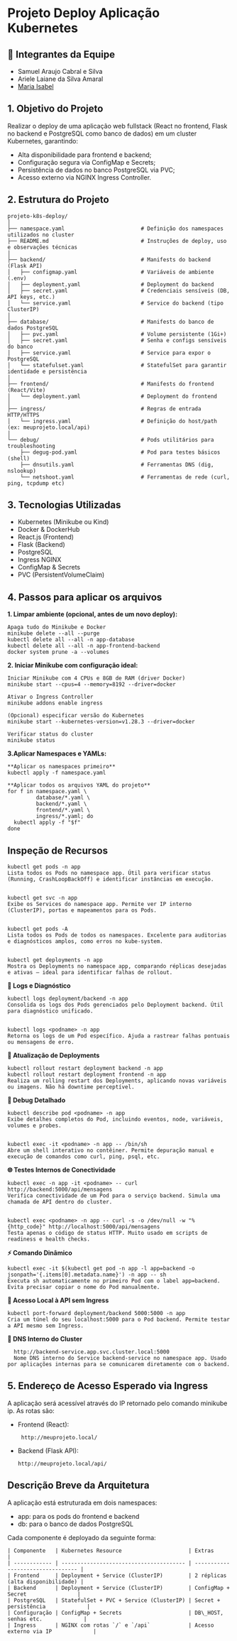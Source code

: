   #                                                         Projeto Deploy Aplicação Kubernetes

  ## 👥 Integrantes da Equipe

- Samuel Araujo Cabral e Silva
- Ariele Laiane da Silva Amaral
- [Maria Isabel](https://github.com/Bellsatu)
##
## 1. Objetivo do Projeto
Realizar o deploy de uma aplicação web fullstack (React no frontend, Flask no backend e PostgreSQL como banco de dados) em um cluster Kubernetes, garantindo:

- Alta disponibilidade para frontend e backend;
- Configuração segura via ConfigMap e Secrets;
- Persistência de dados no banco PostgreSQL via PVC;
- Acesso externo via NGINX Ingress Controller.

##
## 2. Estrutura do Projeto
    projeto-k8s-deploy/
    │
    ├── namespace.yaml                        # Definição dos namespaces utilizados no cluster
    ├── README.md                             # Instruções de deploy, uso e observações técnicas
    │
    ├── backend/                              # Manifests do backend (Flask API)
    │   ├── configmap.yaml                    # Variáveis de ambiente (.env)
    │   ├── deployment.yaml                   # Deployment do backend
    │   ├── secret.yaml                       # Credenciais sensíveis (DB, API keys, etc.)
    │   └── service.yaml                      # Service do backend (tipo ClusterIP)
    │
    ├── database/                             # Manifests do banco de dados PostgreSQL
    │   ├── pvc.yaml                          # Volume persistente (1Gi+)
    │   ├── secret.yaml                       # Senha e configs sensíveis do banco
    │   ├── service.yaml                      # Service para expor o PostgreSQL
    │   └── statefulset.yaml                  # StatefulSet para garantir identidade e persistência
    │
    ├── frontend/                             # Manifests do frontend (React/Vite)
    │   └── deployment.yaml                   # Deployment do frontend
    │
    ├── ingress/                              # Regras de entrada HTTP/HTTPS
    │   └── ingress.yaml                      # Definição do host/path (ex: meuprojeto.local/api)
    │
    └── debug/                                # Pods utilitários para troubleshooting
        ├── degug-pod.yaml                    # Pod para testes básicos (shell)
        ├── dnsutils.yaml                     # Ferramentas DNS (dig, nslookup)
        └── netshoot.yaml                     # Ferramentas de rede (curl, ping, tcpdump etc)
##
## 3. Tecnologias Utilizadas
- Kubernetes (Minikube ou Kind)
- Docker & DockerHub
- React.js (Frontend)
- Flask (Backend)
- PostgreSQL
- Ingress NGINX
- ConfigMap & Secrets
- PVC (PersistentVolumeClaim)
##
## 4. Passos para aplicar os arquivos
**1. Limpar ambiente (opcional, antes de um novo deploy):**

    Apaga tudo do Minikube e Docker
    minikube delete --all --purge
    kubectl delete all --all -n app-database
    kubectl delete all --all -n app-frontend-backend
    docker system prune -a --volumes

**2. Iniciar Minikube com configuração ideal:**

    Iniciar Minikube com 4 CPUs e 8GB de RAM (driver Docker)
    minikube start --cpus=4 --memory=8192 --driver=docker
    
    Ativar o Ingress Controller
    minikube addons enable ingress
    
    (Opcional) especificar versão do Kubernetes
    minikube start --kubernetes-version=v1.28.3 --driver=docker
    
    Verificar status do cluster
    minikube status

**3.Aplicar Namespaces e YAMLs:**

    **Aplicar os namespaces primeiro**
    kubectl apply -f namespace.yaml
    
    **Aplicar todos os arquivos YAML do projeto**
    for f in namespace.yaml \
             database/*.yaml \
             backend/*.yaml \
             frontend/*.yaml \
             ingress/*.yaml; do
      kubectl apply -f "$f"
    done
    
## Inspeção de Recursos

    kubectl get pods -n app
    Lista todos os Pods no namespace app. Útil para verificar status (Running, CrashLoopBackOff) e identificar instâncias em execução.
    
    
    kubectl get svc -n app
    Exibe os Services do namespace app. Permite ver IP interno (ClusterIP), portas e mapeamentos para os Pods.
    
    
    kubectl get pods -A
    Lista todos os Pods de todos os namespaces. Excelente para auditorias e diagnósticos amplos, como erros no kube-system.
    
    
    kubectl get deployments -n app
    Mostra os Deployments no namespace app, comparando réplicas desejadas e ativas — ideal para identificar falhas de rollout.

**📜 Logs e Diagnóstico**

    kubectl logs deployment/backend -n app
    Consolida os logs dos Pods gerenciados pelo Deployment backend. Útil para diagnóstico unificado.
    
    
    kubectl logs <podname> -n app
    Retorna os logs de um Pod específico. Ajuda a rastrear falhas pontuais ou mensagens de erro.

**🔁 Atualização de Deployments**

    kubectl rollout restart deployment backend -n app
    kubectl rollout restart deployment frontend -n app
    Realiza um rolling restart dos Deployments, aplicando novas variáveis ou imagens. Não há downtime perceptível.

**🔎 Debug Detalhado**

    kubectl describe pod <podname> -n app
    Exibe detalhes completos do Pod, incluindo eventos, node, variáveis, volumes e probes.
    
    
    kubectl exec -it <podname> -n app -- /bin/sh
    Abre um shell interativo no contêiner. Permite depuração manual e execução de comandos como curl, ping, psql, etc.

**🌐 Testes Internos de Conectividade**

    kubectl exec -n app -it <podname> -- curl http://backend:5000/api/mensagens
    Verifica conectividade de um Pod para o serviço backend. Simula uma chamada de API dentro do cluster.
    
    
    kubectl exec <podname> -n app -- curl -s -o /dev/null -w "%{http_code}" http://localhost:5000/api/mensagens
    Testa apenas o código de status HTTP. Muito usado em scripts de readiness e health checks.

**⚡ Comando Dinâmico**

    kubectl exec -it $(kubectl get pod -n app -l app=backend -o jsonpath='{.items[0].metadata.name}') -n app -- sh
    Executa sh automaticamente no primeiro Pod com o label app=backend. Evita precisar copiar o nome do Pod manualmente.

**🔌 Acesso Local à API sem Ingress**

    kubectl port-forward deployment/backend 5000:5000 -n app
    Cria um túnel do seu localhost:5000 para o Pod backend. Permite testar a API mesmo sem Ingress.

**📡 DNS Interno do Cluster**
      
      http://backend-service.app.svc.cluster.local:5000
      Nome DNS interno do Service backend-service no namespace app. Usado por aplicações internas para se comunicarem diretamente com o backend.

##
## 5. Endereço de Acesso Esperado via Ingress
A aplicação será acessível através do IP retornado pelo comando minikube ip. As rotas são:

- Frontend (React):

       http://meuprojeto.local/

- Backend (Flask API):

      http://meuprojeto.local/api/
##
## Descrição Breve da Arquitetura
A aplicação está estruturada em dois namespaces:
- app: para os pods do frontend e backend
- db: para o banco de dados PostgreSQL

Cada componente é deployado da seguinte forma:

    | Componente   | Kubernetes Resource                     | Extras                            |
    | ------------ | --------------------------------------- | --------------------------------- |
    | Frontend     | Deployment + Service (ClusterIP)        | 2 réplicas (alta disponibilidade) |
    | Backend      | Deployment + Service (ClusterIP)        | ConfigMap + Secret                |
    | PostgreSQL   | StatefulSet + PVC + Service (ClusterIP) | Secret + persistência             |
    | Configuração | ConfigMap + Secrets                     | DB\_HOST, senhas etc.             |
    | Ingress      | NGINX com rotas `/` e `/api`            | Acesso externo via IP             |


